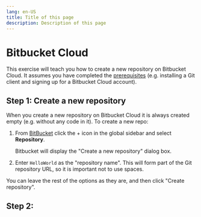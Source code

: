 ```yaml
---
lang: en-US
title: Title of this page
description: Description of this page
---
```

# Bitbucket Cloud

This exercise will teach you how to create a new repository on Bitbucket Cloud.  It assumes you have completed the [prerequisites](https://github.com/adsatis/adsatis-training-git/blob/main/general/prerequisites.adoc) (e.g. installing a Git client and signing up for a Bitbucket Cloud account).

## Step 1: Create a new repository

When you create a new repository on Bitbucket Cloud it is always created empty (e.g. without any code in it). To create a new repo:

1. From [BitBucket]() click the + icon in the global sidebar and select **Repository**.
    
    Bitbucket will display the "Create a new repository" dialog box.

2. Enter `HelloWorld` as the "repository name". This will form part of the Git repository URL, so it is important not to use spaces.

You can leave the rest of the options as they are, and then click "Create repository".


## Step 2: